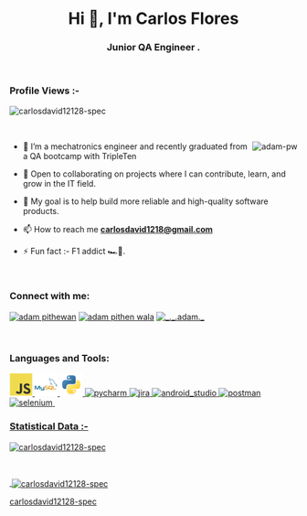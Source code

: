 <h1 align="center">Hi 👋, I'm Carlos Flores</h1>
<h3 align="center"> Junior QA Engineer .</h3>

<br>

<p align="right"> <h3>Profile Views :-</h3> <img src="https://komarev.com/ghpvc/?username=carlosdavid12128-spec&label=Profile%20views&color=0e75b6&style=flat"
    alt="carlosdavid12128-spec" /> 
  </p>

<br>

<p><img align="right" src="https://github.com/Adam-pw/Adam-pw/blob/main/animation_500_kxa883sd.gif" alt="adam-pw" /></p>

- 🌱 I’m a mechatronics engineer and recently graduated from a QA bootcamp with TripleTen

- 🤝 Open to collaborating on projects where I can contribute, learn, and grow in the IT field.
  
- 🚀 My goal is to help build more reliable and high-quality software products.

- 📫 How to reach me **carlosdavid1218@gmail.com**

- ⚡ Fun fact :- F1 addict 🏎️🏁.

<br>

<h3 align="left">Connect with me:</h3>
<p align="left">
  <a href="https://www.linkedin.com/in/carlosdavidfn11/" target="blank"><img align="center"
      src="https://raw.githubusercontent.com/rahuldkjain/github-profile-readme-generator/master/src/images/icons/Social/linked-in-alt.svg"
      alt="adam pithewan" height="30" width="40" /></a>
  <a href="https://www.facebook.com/carlos.david.flores.187458/?locale=es_LA" target="blank"><img align="center"
      src="https://raw.githubusercontent.com/rahuldkjain/github-profile-readme-generator/master/src/images/icons/Social/facebook.svg"
      alt="adam pithen wala" height="30" width="40" /></a>
  <a href="https://www.instagram.com/davidflores167/" target="blank"><img align="center"
      src="https://raw.githubusercontent.com/rahuldkjain/github-profile-readme-generator/master/src/images/icons/Social/instagram.svg"
      alt="_._.adam._" height="30" width="40" /></a>
  </p>

<br>

<h3 align="left">Languages and Tools:</h3>
<p align="left"> <a 
      src="https://raw.githubusercontent.com/devicons/devicon/master/icons/java/java-original.svg" alt="java" width="40"
      height="40" /> </a> <a href="https://developer.mozilla.org/en-US/docs/Web/JavaScript" target="_blank"
    rel="noreferrer"> <img
      src="https://raw.githubusercontent.com/devicons/devicon/master/icons/javascript/javascript-original.svg"
      alt="javascript" width="40" height="40" /> </a> <a href="https://kotlinlang.org" target="_blank" rel="noreferrer">
    <img 
      src="https://raw.githubusercontent.com/devicons/devicon/master/icons/mysql/mysql-original-wordmark.svg"
      alt="mysql" width="40" height="40" /> </a> </a> <a href="https://nodejs.org" target="_blank" rel="noreferrer"> <img
      src="https://raw.githubusercontent.com/devicons/devicon/master/icons/python/python-original.svg" alt="python"
      width="40" height="40" /> </a> <a href="https://reactjs.org/" target="_blank" rel="noreferrer"> <img
      src="https://cdn.jsdelivr.net/gh/devicons/devicon@latest/icons/pycharm/pycharm-original.svg" 
      alt="pycharm" width="40" height="40" /> </a> </a> <a href="https://nodejs.org" target="_blank" rel="noreferrer"> <img
      src="https://cdn.jsdelivr.net/gh/devicons/devicon@latest/icons/jira/jira-original.svg" 
      alt="jira" width="40" height="40" /> </a> </a> <a href="https://nodejs.org" target="_blank" rel="noreferrer"> <img  
      src="https://cdn.jsdelivr.net/gh/devicons/devicon@latest/icons/androidstudio/androidstudio-original.svg" 
      alt="android_studio" width="40" height="40" /> </a> </a> <a href="https://nodejs.org" target="_blank" rel="noreferrer"> <img                                                              src="https://cdn.jsdelivr.net/gh/devicons/devicon@latest/icons/postman/postman-original.svg"                                                        
      alt="postman" width="40" height="40" /> </a> </a> <a href="https://nodejs.org" target="_blank" rel="noreferrer"> <img    
      src="https://cdn.jsdelivr.net/gh/devicons/devicon@latest/icons/selenium/selenium-original.svg"                                                                                            alt="selenium" width="40" height="40" /> </a> </a> <a href="https://nodejs.org" target="_blank" rel="noreferrer"> <img    
                                                                                                                                                                                                                  
      
<br>

<h3>Statistical Data :-</h3>
<p><img align="center"
    src="https://github-readme-stats.vercel.app/api/top-langs?username=carlosdavid12128-spec&show_icons=true&locale=en&bg_color=0d1117&text_color=ffffff&layout=compact"
    alt="carlosdavid12128-spec" 
    bg_color=#808080/></p>

<br>

<p>&nbsp;<img align="center" src="https://github-readme-stats.vercel.app/api?username=carlosdavid12128-spec&show_icons=true&locale=en&bg_color=0d1117&text_color=ffffff&repo=convoychat"
    alt="carlosdavid12128-spec" /></p>

      



[carlosdavid12128-spec](https://github.com/carlosdavid12128-spec)

<!--
**carlosdavid12128-spec/carlosdavid12128-spec** is a ✨ _special_ ✨ repository because its `README.md` (this file) appears on your GitHub profile.

Here are some ideas to get you started:

- 🔭 I’m currently working on ...
- 🌱 I’m currently learning ...
- 👯

<!--
**carlosdavid12128-spec/carlosdavid12128-spec** is a ✨ _special_ ✨ repository because its `README.md` (this file) appears on your GitHub profile.

Here are some ideas to get you started:

- 🔭 I’m currently working on ...
- 🌱 I’m currently learning ...
- 👯 I’m looking to collaborate on ...
- 🤔 I’m looking for help with ...
- 💬 Ask me about ...
- 📫 How to reach me: ...
- 😄 Pronouns: ...
- ⚡ Fun fact: ...
-->
